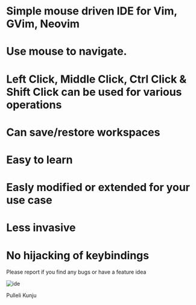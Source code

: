 # Simple mouse driven IDE for Vim, GVim, Neovim
# Use mouse to navigate.
# Left Click, Middle Click, Ctrl Click & Shift Click can be used for various operations
# Can save/restore workspaces
# Easy to learn
# Easly modified or extended for your use case
# Less invasive
# No hijacking of keybindings

Please report if you find any bugs or have a feature idea



![ide](https://user-images.githubusercontent.com/126577554/229587972-1f886872-d108-495e-bd8d-f582a0c04e6d.png)



Pulleli Kunju
